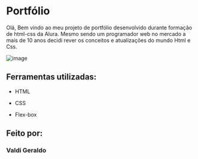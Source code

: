 # Portfólio 
Olá, Bem vindo ao meu projeto de portfólio desenvolvido durante formação de html-css da Alura. Mesmo sendo um programador web no mercado a mais de 10 anos decidi rever os conceitos e atualizações do mundo Html e Css.

![image](https://user-images.githubusercontent.com/77756047/211304452-220fedf0-f91b-490f-8a65-a60ce860bc5c.png)

## Ferramentas utilizadas:

* HTML

* CSS

* Flex-box

## Feito por:

### Valdi Geraldo



